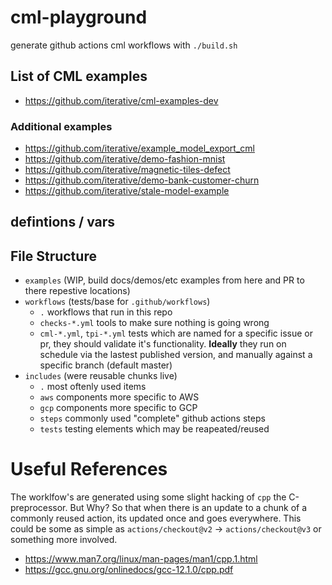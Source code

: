 # cml-playground

generate github actions cml workflows with `./build.sh`

## List of CML examples
- https://github.com/iterative/cml-examples-dev

### Additional examples
- https://github.com/iterative/example_model_export_cml
- https://github.com/iterative/demo-fashion-mnist
- https://github.com/iterative/magnetic-tiles-defect
- https://github.com/iterative/demo-bank-customer-churn
- https://github.com/iterative/stale-model-example

## defintions / vars

## File Structure
- `examples` (WIP, build docs/demos/etc examples from here and PR to there repestive locations)
- `workflows` (tests/base for `.github/workflows`)
    - `.` workflows that run in this repo
    - `checks-*.yml` tools to make sure nothing is going wrong
    - `cml-*.yml`, `tpi-*.yml` tests which are named for a specific issue or pr, they should validate it's functionality. **Ideally** they run on schedule via the lastest published version, and manually against a specific branch (default master)
- `includes` (were reusable chunks live)
    - `.` most oftenly used items
    - `aws` components more specific to AWS
    - `gcp` components more specific to GCP
    - `steps` commonly used "complete" github actions steps
    - `tests` testing elements which may be reapeated/reused
# Useful References
The worklfow's are generated using some slight hacking of `cpp` the C-preprocessor. But Why? So that when there is an update to a chunk of a commonly reused action, its updated once and goes everywhere.
This could be some as simple as `actions/checkout@v2` -> `actions/checkout@v3` or something more involved.
- https://www.man7.org/linux/man-pages/man1/cpp.1.html
- https://gcc.gnu.org/onlinedocs/gcc-12.1.0/cpp.pdf

